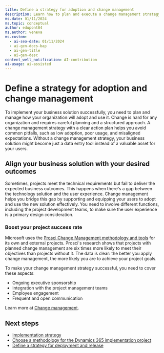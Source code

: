 ```yaml
---
title: Define a strategy for adoption and change management
description: Learn how to plan and execute a change management strategy that helps your organization adopt and use your new business solution effectively.
ms.date: 01/11/2024
ms.topic: conceptual
author: edupont04
ms.author: veneva
ms.custom:
  - ai-seo-date: 01/11/2024
  - ai-gen-docs-bap
  - ai-gen-title
  - ai-gen-desc
content_well_notification: AI-contribution
ai-usage: ai-assisted
---
```


# Define a strategy for adoption and change management

To implement your business solution successfully, you need to plan and manage how your organization will adopt and use it. Change is hard for any organization and requires careful planning and a structured approach. A change management strategy with a clear action plan helps you avoid common pitfalls, such as low adoption, poor usage, and misaligned expectations. Without a change management strategy, your business solution might become just a data entry tool instead of a valuable asset for your users.

## Align your business solution with your desired outcomes

Sometimes, projects meet the technical requirements but fail to deliver the expected business outcomes. This happens when there's a gap between the technology solution and the user experience. Change management helps you bridge this gap by supporting and equipping your users to adopt and use the new solution effectively. You need to involve different functions, including the project development teams, to make sure the user experience is a primary design consideration.

### Boost your project success rate

Microsoft uses the [Prosci Change Management methodology and tools](https://www.prosci.com/blog/spotlight-leader-of-change-management-at-microsoft) for its own and external projects. Prosci's research shows that projects with planned change management are six times more likely to meet their objectives than projects without it. The data is clear: the better you apply change management, the more likely you are to achieve your project goals.

To make your change management strategy successful, you need to cover these aspects:

- Ongoing executive sponsorship  
- Integration with the project management teams  
- Employee engagement  
- Frequent and open communication  

Learn more at [Change management](change-management.md).

## Next steps

- [Implementation strategy](implementation-strategy.md)  
- [Choose a methodology for the Dynamics 365 implementation project](implementation-strategy-choose-methodology.md)  
- [Define a strategy for deployment and release](implementation-strategy-define-strategy-deployment-release.md)  
